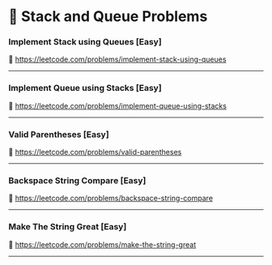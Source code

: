 # 🔗 Stack and Queue Problems

### Implement Stack using Queues [Easy]

🔗 https://leetcode.com/problems/implement-stack-using-queues

---

### Implement Queue using Stacks [Easy]

🔗 https://leetcode.com/problems/implement-queue-using-stacks

---

### Valid Parentheses [Easy]

🔗 https://leetcode.com/problems/valid-parentheses

---

### Backspace String Compare [Easy]

🔗 https://leetcode.com/problems/backspace-string-compare

---

### Make The String Great [Easy]

🔗 https://leetcode.com/problems/make-the-string-great

---
